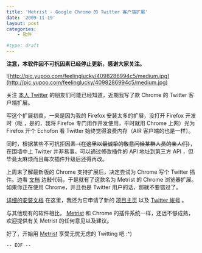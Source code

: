 ```yaml
---
title: 'Metrist - Google Chrome 的 Twitter 客户端扩展'
date: '2009-11-19'
layout: post
categories:
    - 软件

#type: draft
---
```


**注意，本软件因不可抗因素已经停止更新，感谢大家关注。**

![http://pic.yupoo.com/feelinglucky/4098286994c5/medium.jpg](http://pic.yupoo.com/feelinglucky/4098286994c5/medium.jpg)

关注 [本人 Twitter](https://twitter.com/feelinglucky)  的朋友们可能已经知道，近期我写了款 Chrome 的 Twitter 客户端扩展。

写这个扩展初衷，一来是因为我的 Firefox 安装太多的扩展，没打开 Firefox 开发时（呃 ，是的，我将 Firefox 专门用作开发使用，平时就用 Chrome 上网）光为 Firefox 开个 Echofon 看 Twitter 始终觉得浪费内存（AIR 客户端的也是一样）。

同时，根据某些不可抗拒因素<del>（在这里以最诚挚的敬意问候某群人员的亲人们）</del>，在围墙中上 Twitter 并非易事。可以通过修改插件的 API 地址到第三方 API ，但毕竟太麻烦而且每次插件升级后还得再改。

上周末了解最新版的 Chrome 支持扩展后，决定尝试为 Chrome 写个 Twitter 插件。边看 [文档](http://src.chromium.org/viewvc/chrome/trunk/src/chrome/common/extensions/docs/index.html) 边敲代码，于是就有了这款名为 Metrist 的 Chrome 浏览器扩展。如果你正在使用 Chrome，并且也是 Twitter 用户的话，那就不要错过了。

 [详细的安装文档](http://code.google.com/p/chrome-metrist/wiki/INSTALL) 在这里，我还为它申请了新的 [项目主页](http://code.google.com/p/chrome-metrist/) 以及  [Twitter 帐号](https://twitter.com/chrome_metrist) 。

与其他现有的软件相比， [Metrist](http://code.google.com/p/chrome-metrist/)  和 Chrome 的插件系统一样，还远不够成熟，欢迎提供有关 Metrist 的任何意见以及建议。

好了，开始用  [Metrist](http://code.google.com/p/chrome-metrist/)  享受无忧无虑的 Twitting 吧 :^)

`-- EOF --`
